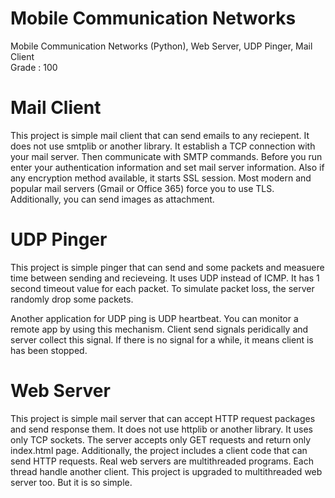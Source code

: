 # Mobile Communication Networks
 Mobile Communication Networks (Python), Web Server, UDP Pinger, Mail Client
 <br> Grade : 100 <br /> 
 
 # Mail Client
This project is simple mail client that can send emails to any reciepent. It does not use smtplib or another library. It establish a TCP connection with your mail server. Then communicate with SMTP commands. Before you run enter your authentication information and set mail server information. Also if any encryption method available, it starts SSL session. Most modern and popular mail servers (Gmail or Office 365) force you to use TLS. Additionally, you can send images as attachment.

 # UDP Pinger
 This project is simple pinger that can send and some packets and measuere time between sending and recieveing. It uses UDP instead of ICMP. It has 1 second timeout value for each packet. To simulate packet loss, the server randomly drop some packets.

Another application for UDP ping is UDP heartbeat. You can monitor a remote app by using this mechanism. Client send signals peridically and server collect this signal. If there is no signal for a while, it means client is has been stopped.

 
 # Web Server
 This project is simple mail server that can accept HTTP request packages and send response them. It does not use httplib or another library. It uses only TCP sockets. The server accepts only GET requests and return only index.html page. Additionally, the project includes a client code that can send HTTP requests. Real web servers are multithreaded programs. Each thread handle another client. This project is upgraded to multithreaded web server too. But it is so simple.
 


